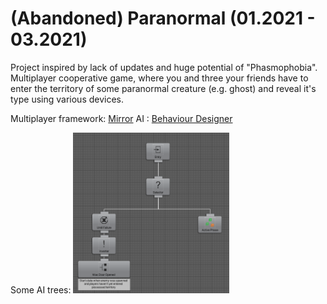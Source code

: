 # (Abandoned) Paranormal (01.2021 - 03.2021)
Project inspired by lack of updates and huge potential of "Phasmophobia".
Multiplayer cooperative game, where you and three your friends have to enter the territory of some paranormal creature (e.g. ghost) and reveal it's type using various devices.

Multiplayer framework: [Mirror](https://assetstore.unity.com/packages/tools/network/mirror-129321)
AI : [Behaviour Designer](https://assetstore.unity.com/packages/tools/visual-scripting/behavior-designer-behavior-trees-for-everyone-15277)

Some AI trees:
<img src="https://github.com/avdevmain/Paranormal/blob/main/AI%20trees/1.png" width="250" title="hover text">

